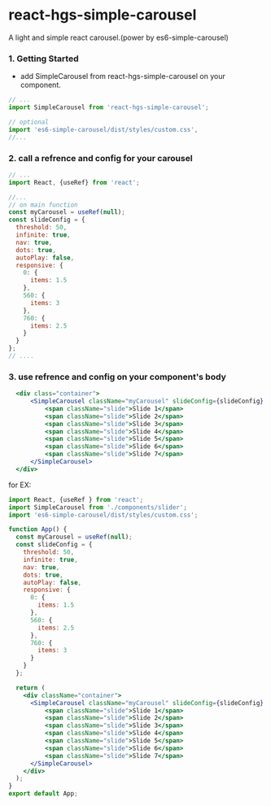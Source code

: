 # react-hgs-simple-carousel
A light and simple react carousel.(power by es6-simple-carousel)

### 1. Getting Started
* add SimpleCarousel from react-hgs-simple-carousel on your component.



```jsx
// ...
import SimpleCarousel from 'react-hgs-simple-carousel';

// optional
import 'es6-simple-carousel/dist/styles/custom.css',
//...
```
### 2. call a refrence and config for your carousel
```jsx
// ...
import React, {useRef} from 'react';

//...
// on main function
const myCarousel = useRef(null);
const slideConfig = {
  threshold: 50,
  infinite: true,
  nav: true,
  dots: true,
  autoPlay: false,
  responsive: {
    0: {
      items: 1.5
    },
    560: {
      items: 3
    },
    760: {
      items: 2.5
    }
  }
};
// ....
```
### 3. use refrence and config on your component's body
```jsx
  <div class="container">
      <SimpleCarousel className="myCarousel" slideConfig={slideConfig} refrence={myCarousel} >
          <span className="slide">Slide 1</span>
          <span className="slide">Slide 2</span>
          <span className="slide">Slide 3</span>
          <span className="slide">Slide 4</span>
          <span className="slide">Slide 5</span>
          <span className="slide">Slide 6</span>
          <span className="slide">Slide 7</span>
      </SimpleCarousel>
  </div>

```


for EX:

```jsx
import React, {useRef } from 'react';
import SimpleCarousel from './components/slider';
import 'es6-simple-carousel/dist/styles/custom.css';

function App() {
  const myCarousel = useRef(null);
  const slideConfig = {
    threshold: 50,
    infinite: true,
    nav: true,
    dots: true,
    autoPlay: false,
    responsive: {
      0: {
        items: 1.5
      },
      560: {
        items: 2.5
      },
      760: {
        items: 3
      }
    }
  };

  return (
    <div className="container">
      <SimpleCarousel className="myCarousel" slideConfig={slideConfig} refrence={myCarousel} >
          <span className="slide">Slide 1</span>
          <span className="slide">Slide 2</span>
          <span className="slide">Slide 3</span>
          <span className="slide">Slide 4</span>
          <span className="slide">Slide 5</span>
          <span className="slide">Slide 6</span>
          <span className="slide">Slide 7</span>
      </SimpleCarousel>
    </div>
  );
}
export default App;


```